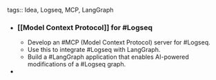 tags:: Idea, Logseq, MCP, LangGraph

- ### [[Model Context Protocol]] for #Logseq
	- Develop an #MCP (Model Context Protocol) server for #Logseq.
	- Use this to integrate #Logseq with LangGraph.
	- Build a #LangGraph application that enables AI-powered modifications of a #Logseq graph.
-
